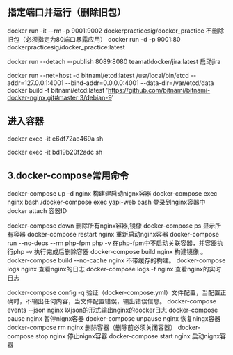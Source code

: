 ## 指定端口并运行（删除旧包）
docker run -it --rm -p 9001:9002 dockerpracticesig/docker_practice
不删除旧包（必须指定为80端口暴露应用）
docker run -d -p 9001:80 dockerpracticesig/docker_practice:latest

docker run --detach --publish 8089:8080 teamatldocker/jira:latest 启动jira

docker run --net=host -d bitnami/etcd:latest /usr/local/bin/etcd --addr=127.0.0.1:4001 --bind-addr=0.0.0.0:4001 --data-dir=/var/etcd/data
docker build -t bitnami/etcd:latest 'https://github.com/bitnami/bitnami-docker-nginx.git#master:3/debian-9'

## 进入容器
docker exec -it e6df72ae469a  sh

docker exec -it bd19b20f2adc  sh
## 3.docker-compose常用命令
docker-compose up -d nginx                     构建建启动nignx容器
docker-compose exec nginx bash /docker-compose exec yapi-web bash           登录到nginx容器中
docker attach 容器ID

docker-compose down                              删除所有nginx容器,镜像
docker-compose ps                                   显示所有容器
docker-compose restart nginx                   重新启动nginx容器
docker-compose run --no-deps --rm php-fpm php -v  在php-fpm中不启动关联容器，并容器执行php -v 执行完成后删除容器
docker-compose build nginx                     构建镜像 。        
docker-compose build --no-cache nginx   不带缓存的构建。
docker-compose logs  nginx                     查看nginx的日志 
docker-compose logs -f nginx                   查看nginx的实时日志

docker-compose config  -q                        验证（docker-compose.yml）文件配置，当配置正确时，不输出任何内容，当文件配置错误，输出错误信息。 
docker-compose events --json nginx       以json的形式输出nginx的docker日志
docker-compose pause nginx                 暂停nignx容器
docker-compose unpause nginx             恢复ningx容器
docker-compose rm nginx                       删除容器（删除前必须关闭容器）
docker-compose stop nginx                    停止nignx容器
docker-compose start nginx                    启动nignx容器